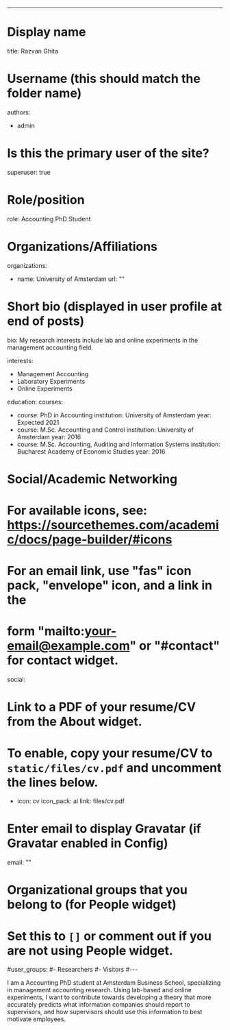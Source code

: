 ---
# Display name
title: Razvan Ghita

# Username (this should match the folder name)
authors:
- admin

# Is this the primary user of the site?
superuser: true

# Role/position
role: Accounting PhD Student

# Organizations/Affiliations
organizations:
- name: University of Amsterdam
  url: ""

# Short bio (displayed in user profile at end of posts)
bio: My research interests include lab and online experiments in the management accounting field.

interests:
- Management Accounting
- Laboratory Experiments
- Online Experiments

education:
  courses:
  - course: PhD in Accounting
    institution: University of Amsterdam
    year: Expected 2021
  - course: M.Sc. Accounting and Control
    institution: University of Amsterdam
    year: 2016
  - course: M.Sc. Accounting, Auditing and Information Systems
    institution: Bucharest Academy of Economic Studies
    year: 2016

# Social/Academic Networking
# For available icons, see: https://sourcethemes.com/academic/docs/page-builder/#icons
#   For an email link, use "fas" icon pack, "envelope" icon, and a link in the
#   form "mailto:your-email@example.com" or "#contact" for contact widget.
social:

# Link to a PDF of your resume/CV from the About widget.
# To enable, copy your resume/CV to `static/files/cv.pdf` and uncomment the lines below.
 - icon: cv
   icon_pack: ai
   link: files/cv.pdf

# Enter email to display Gravatar (if Gravatar enabled in Config)
email: ""

# Organizational groups that you belong to (for People widget)
#   Set this to `[]` or comment out if you are not using People widget.
#user_groups:
#- Researchers
#- Visitors
#---

I am a Accounting PhD student at Amsterdam Business School, specializing in management accounting research. Using lab-based and online experiments, I want to contribute towards developing a theory that more accurately predicts what information companies should report to supervisors, and how supervisors should use this information to best motivate employees.
